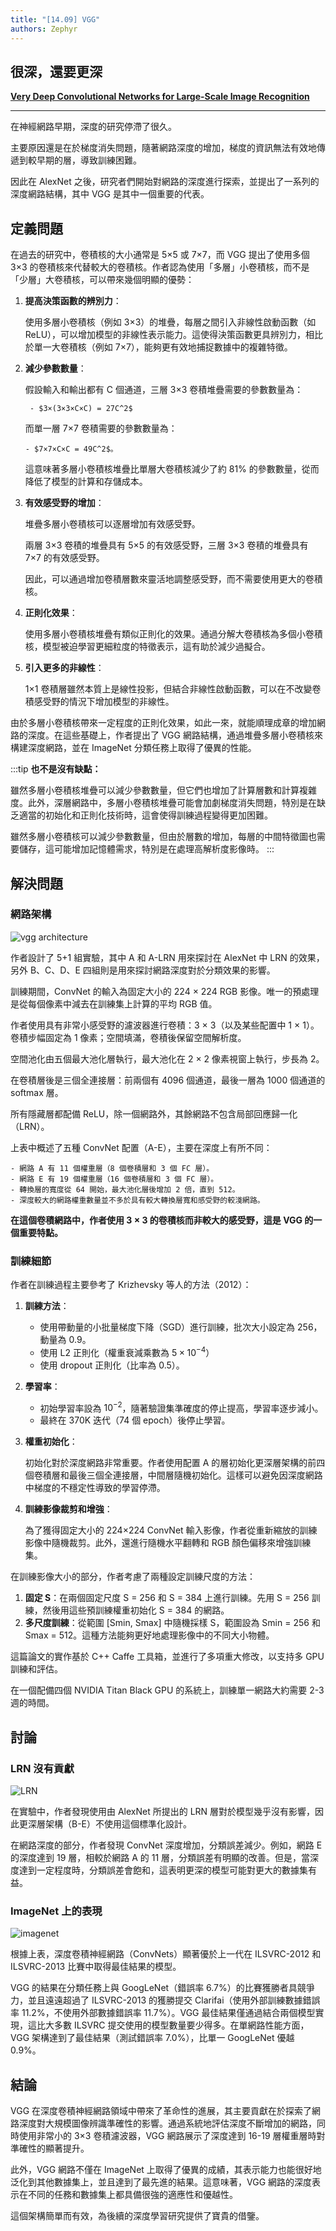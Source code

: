 ```yaml
---
title: "[14.09] VGG"
authors: Zephyr
---
```


## 很深，還要更深

[**Very Deep Convolutional Networks for Large-Scale Image Recognition**](https://arxiv.org/abs/1409.1556)

---

在神經網路早期，深度的研究停滯了很久。

主要原因還是在於梯度消失問題，隨著網路深度的增加，梯度的資訊無法有效地傳遞到較早期的層，導致訓練困難。

因此在 AlexNet 之後，研究者們開始對網路的深度進行探索，並提出了一系列的深度網路結構，其中 VGG 是其中一個重要的代表。

## 定義問題

在過去的研究中，卷積核的大小通常是 5×5 或 7×7，而 VGG 提出了使用多個 3×3 的卷積核來代替較大的卷積核。作者認為使用「多層」小卷積核，而不是「少層」大卷積核，可以帶來幾個明顯的優勢：

1.  **提高決策函數的辨別力**：

    使用多層小卷積核（例如 3×3）的堆疊，每層之間引入非線性啟動函數（如 ReLU），可以增加模型的非線性表示能力。這使得決策函數更具辨別力，相比於單一大卷積核（例如 7×7），能夠更有效地捕捉數據中的複雜特徵。

2.  **減少參數數量**：

    假設輸入和輸出都有 C 個通道，三層 3×3 卷積堆疊需要的參數數量為：

         - $3×(3×3×C×C) = 27C^2$

    而單一層 7×7 卷積需要的參數數量為：

        - $7×7×C×C = 49C^2$。

    這意味著多層小卷積核堆疊比單層大卷積核減少了約 81% 的參數數量，從而降低了模型的計算和存儲成本。

3.  **有效感受野的增加**：

    堆疊多層小卷積核可以逐層增加有效感受野。

    兩層 3×3 卷積的堆疊具有 5×5 的有效感受野，三層 3×3 卷積的堆疊具有 7×7 的有效感受野。

    因此，可以通過增加卷積層數來靈活地調整感受野，而不需要使用更大的卷積核。

4.  **正則化效果**：

    使用多層小卷積核堆疊有類似正則化的效果。通過分解大卷積核為多個小卷積核，模型被迫學習更細粒度的特徵表示，這有助於減少過擬合。

5.  **引入更多的非線性**：

    1×1 卷積層雖然本質上是線性投影，但結合非線性啟動函數，可以在不改變卷積感受野的情況下增加模型的非線性。

由於多層小卷積核帶來一定程度的正則化效果，如此一來，就能順理成章的增加網路的深度。在這些基礎上，作者提出了 VGG 網路結構，通過堆疊多層小卷積核來構建深度網路，並在 ImageNet 分類任務上取得了優異的性能。

:::tip
**也不是沒有缺點：**

雖然多層小卷積核堆疊可以減少參數數量，但它們也增加了計算層數和計算複雜度。此外，深層網路中，多層小卷積核堆疊可能會加劇梯度消失問題，特別是在缺乏適當的初始化和正則化技術時，這會使得訓練過程變得更加困難。

雖然多層小卷積核可以減少參數數量，但由於層數的增加，每層的中間特徵圖也需要儲存，這可能增加記憶體需求，特別是在處理高解析度影像時。
:::

## 解決問題

### 網路架構

![vgg architecture](./img/img1.jpg)

作者設計了 5+1 組實驗，其中 A 和 A-LRN 用來探討在 AlexNet 中 LRN 的效果，另外 B、C、D、E 四組則是用來探討網路深度對於分類效果的影響。

訓練期間，ConvNet 的輸入為固定大小的 224 × 224 RGB 影像。唯一的預處理是從每個像素中減去在訓練集上計算的平均 RGB 值。

作者使用具有非常小感受野的濾波器進行卷積：3 × 3（以及某些配置中 1 × 1）。卷積步幅固定為 1 像素；空間填滿，卷積後保留空間解析度。

空間池化由五個最大池化層執行，最大池化在 2 × 2 像素視窗上執行，步長為 2。

在卷積層後是三個全連接層：前兩個有 4096 個通道，最後一層為 1000 個通道的 softmax 層。

所有隱藏層都配備 ReLU，除一個網路外，其餘網路不包含局部回應歸一化（LRN）。

上表中概述了五種 ConvNet 配置（A-E），主要在深度上有所不同：

    - 網路 A 有 11 個權重層（8 個卷積層和 3 個 FC 層）。
    - 網路 E 有 19 個權重層（16 個卷積層和 3 個 FC 層）。
    - 轉換層的寬度從 64 開始，最大池化層後增加 2 倍，直到 512。
    - 深度較大的網路權重數量並不多於具有較大轉換層寬和感受野的較淺網路。

**在這個卷積網路中，作者使用 3 × 3 的卷積核而非較大的感受野，這是 VGG 的一個重要特點。**

### 訓練細節

作者在訓練過程主要參考了 Krizhevsky 等人的方法（2012）：

1. **訓練方法**：

   - 使用帶動量的小批量梯度下降（SGD）進行訓練，批次大小設定為 256，動量為 0.9。
   - 使用 L2 正則化（權重衰減乘數為 $5 × 10^{-4}$）
   - 使用 dropout 正則化（比率為 0.5）。

2. **學習率**：

   - 初始學習率設為 $10^{-2}$，隨著驗證集準確度的停止提高，學習率逐步減小。
   - 最終在 370K 迭代（74 個 epoch）後停止學習。

3. **權重初始化**：

   初始化對於深度網路非常重要。作者使用配置 A 的層初始化更深層架構的前四個卷積層和最後三個全連接層，中間層隨機初始化。這樣可以避免因深度網路中梯度的不穩定性導致的學習停滯。

4. **訓練影像裁剪和增強**：

   為了獲得固定大小的 224×224 ConvNet 輸入影像，作者從重新縮放的訓練影像中隨機裁剪。此外，還進行隨機水平翻轉和 RGB 顏色偏移來增強訓練集。

在訓練影像大小的部分，作者考慮了兩種設定訓練尺度的方法：

1. **固定 S**：在兩個固定尺度 S = 256 和 S = 384 上進行訓練。先用 S = 256 訓練，然後用這些預訓練權重初始化 S = 384 的網路。
2. **多尺度訓練**：從範圍 [Smin, Smax] 中隨機採樣 S，範圍設為 Smin = 256 和 Smax = 512。這種方法能夠更好地處理影像中的不同大小物體。

這篇論文的實作基於 C++ Caffe 工具箱，並進行了多項重大修改，以支持多 GPU 訓練和評估。

在一個配備四個 NVIDIA Titan Black GPU 的系統上，訓練單一網路大約需要 2-3 週的時間。

## 討論

### LRN 沒有貢獻

![LRN](./img/img2.jpg)

在實驗中，作者發現使用由 AlexNet 所提出的 LRN 層對於模型幾乎沒有影響，因此更深層架構（B-E）不使用這個標準化設計。

在網路深度的部分，作者發現 ConvNet 深度增加，分類誤差減少。例如，網路 E 的深度達到 19 層，相較於網路 A 的 11 層，分類誤差有明顯的改善。但是，當深度達到一定程度時，分類誤差會飽和，這表明更深的模型可能對更大的數據集有益。

### ImageNet 上的表現

![imagenet](./img/img3.jpg)

根據上表，深度卷積神經網路（ConvNets）顯著優於上一代在 ILSVRC-2012 和 ILSVRC-2013 比賽中取得最佳結果的模型。

VGG 的結果在分類任務上與 GoogLeNet（錯誤率 6.7%）的比賽獲勝者具競爭力，並且遠遠超過了 ILSVRC-2013 的獲勝提交 Clarifai（使用外部訓練數據錯誤率 11.2%，不使用外部數據錯誤率 11.7%）。VGG 最佳結果僅通過結合兩個模型實現，這比大多數 ILSVRC 提交使用的模型數量要少得多。在單網路性能方面，VGG 架構達到了最佳結果（測試錯誤率 7.0%），比單一 GoogLeNet 優越 0.9%。

## 結論

VGG 在深度卷積神經網路領域中帶來了革命性的進展，其主要貢獻在於探索了網路深度對大規模圖像辨識準確性的影響。通過系統地評估深度不斷增加的網路，同時使用非常小的 3×3 卷積濾波器，VGG 網路展示了深度達到 16-19 層權重層時對準確性的顯著提升。

此外，VGG 網路不僅在 ImageNet 上取得了優異的成績，其表示能力也能很好地泛化到其他數據集上，並且達到了最先進的結果。這意味著，VGG 網路的深度表示在不同的任務和數據集上都具備很強的適應性和優越性。

這個架構簡單而有效，為後續的深度學習研究提供了寶貴的借鑒。
